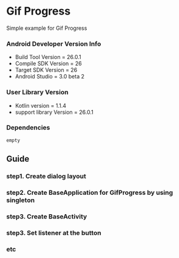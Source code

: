 # Gif Progress

Simple example for Gif Progress

### Android Developer Version Info
- Build Tool Version = 26.0.1
- Compile SDK Version = 26
- Target SDK Version = 26
- Android Studio = 3.0 beta 2

### User Library Version
- Kotlin version = 1.1.4
- support library Version = 26.0.1

### Dependencies
    empty

## Guide

### step1. Create dialog layout

### step2. Create BaseApplication for GifProgress by using singleton

### step3. Create BaseActivity

### step3. Set listener at the button

### etc
